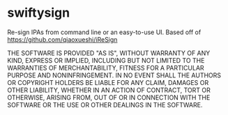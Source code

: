 # swiftysign
Re-sign IPAs from command line or an easy-to-use UI. Based off of https://github.com/qiaoxueshi/iReSign


THE SOFTWARE IS PROVIDED "AS IS", WITHOUT WARRANTY OF ANY KIND, EXPRESS OR IMPLIED, INCLUDING BUT NOT LIMITED TO THE WARRANTIES OF MERCHANTABILITY, FITNESS FOR A PARTICULAR PURPOSE AND NONINFRINGEMENT. IN NO EVENT SHALL THE AUTHORS OR COPYRIGHT HOLDERS BE LIABLE FOR ANY CLAIM, DAMAGES OR OTHER LIABILITY, WHETHER IN AN ACTION OF CONTRACT, TORT OR OTHERWISE, ARISING FROM, OUT OF OR IN CONNECTION WITH THE SOFTWARE OR THE USE OR OTHER DEALINGS IN THE SOFTWARE.
